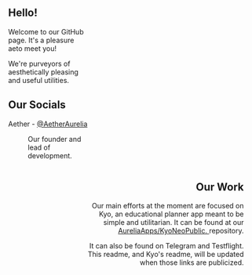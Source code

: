 <div class="left" style=" justify-content: center; text-align: left; margin-left: 24px; float: left; width: 33%;">
<h2>Hello!</h2>
<p> Welcome to our GitHub page. It's a pleasure aeto meet you!

We're purveyors of aesthetically pleasing and useful utilities. </p>

<h2> Our Socials </h2>

<!-- Socials list. -->
<dl>
    <!-- Aether -->
    <dt> Aether - <a href="https://twitter.com/AetherAurelia" > @AetherAurelia</a> </dt> 
    <dd><p> Our founder and lead of development.</p></dd>
</dl>
</div>

<div class="divider"></div>

<div class="right" style=" justify-content: center; text-align: right; margin-left: 24px; float: right; width: 66%;" > 
<h2> Our Work </h2>
<p> Our main efforts at the moment are focused on Kyo, an educational planner app meant to be simple and utilitarian. It can be found at our <a href="https://github.com/aureliaapps/kyoneopublic"> AureliaApps/KyoNeoPublic. </a> repository.</p>

<p> It can also be found on Telegram and Testflight. This readme, and Kyo's readme, will be updated when those links are publicized.</p>
</div>

